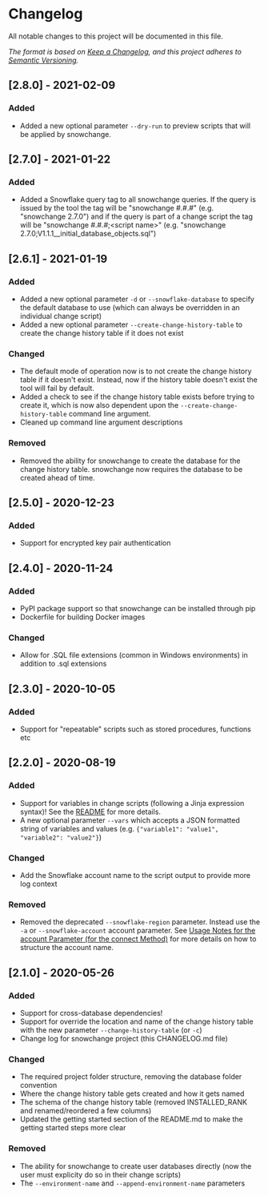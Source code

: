 # Changelog
All notable changes to this project will be documented in this file.

*The format is based on [Keep a Changelog](https://keepachangelog.com/en/1.0.0/), and this project adheres to [Semantic Versioning](https://semver.org/spec/v2.0.0.html).*

## [2.8.0] - 2021-02-09

### Added
- Added a new optional parameter `--dry-run` to preview scripts that will be applied by snowchange.

## [2.7.0] - 2021-01-22

### Added
- Added a Snowflake query tag to all snowchange queries. If the query is issued by the tool the tag will be "snowchange #.#.#" (e.g. "snowchange 2.7.0") and if the query is part of a change script the tag will be "snowchange #.#.#;&lt;script name&gt;" (e.g. "snowchange 2.7.0;V1.1.1__initial_database_objects.sql")


## [2.6.1] - 2021-01-19

### Added
- Added a new optional parameter `-d` or `--snowflake-database` to specify the default database to use (which can always be overridden in an individual change script)
- Added a new optional parameter `--create-change-history-table` to create the change history table if it does not exist

### Changed
- The default mode of operation now is to not create the change history table if it doesn't exist. Instead, now if the history table doesn't exist the tool will fail by default.
- Added a check to see if the change history table exists before trying to create it, which is now also dependent upon the `--create-change-history-table` command line argument.
- Cleaned up command line argument descriptions

### Removed
- Removed the ability for snowchange to create the database for the change history table. snowchange now requires the database to be created ahead of time.


## [2.5.0] - 2020-12-23

### Added
- Support for encrypted key pair authentication


## [2.4.0] - 2020-11-24

### Added
- PyPI package support so that snowchange can be installed through pip
- Dockerfile for building Docker images

### Changed
- Allow for .SQL file extensions (common in Windows environments) in addition to .sql extensions


## [2.3.0] - 2020-10-05

### Added
- Support for "repeatable" scripts such as stored procedures, functions etc


## [2.2.0] - 2020-08-19

### Added
- Support for variables in change scripts (following a Jinja expression syntax)! See the [README](README.md) for more details.
- A new optional parameter `--vars` which accepts a JSON formatted string of variables and values (e.g. `{"variable1": "value1", "variable2": "value2"}`)

### Changed
- Add the Snowflake account name to the script output to provide more log context

### Removed
- Removed the deprecated `--snowflake-region` parameter. Instead use the `-a` or `--snowflake-account` account parameter. See [Usage Notes for the account Parameter (for the connect Method)](https://docs.snowflake.com/en/user-guide/python-connector-api.html#label-account-format-info) for more details on how to structure the account name.


## [2.1.0] - 2020-05-26

### Added
- Support for cross-database dependencies!
- Support for override the location and name of the change history table with the new parameter `--change-history-table` (or `-c`)
- Change log for snowchange project (this CHANGELOG.md file)

### Changed
- The required project folder structure, removing the database folder convention
- Where the change history table gets created and how it gets named
- The schema of the change history table (removed INSTALLED_RANK and renamed/reordered a few columns)
- Updated the getting started section of the README.md to make the getting started steps more clear

### Removed
- The ability for snowchange to create user databases directly (now the user must explicity do so in their change scripts)
- The `--environment-name` and `--append-environment-name` parameters
